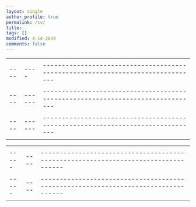 ```yaml
---
layout: single
author_profile: true
permalink: /cv/
title: 
tags: []
modified: 4-14-2019
comments: false
---
```



|    |    |                                                            |
|----|----|-------------------------------------------------------------------------------|
|| |  |
|----|----|-------------------------------------------------------------------------------|
|||  |
|----|------|-------------------------------------------------------------------------------|
||      |  |
|----|------|-------------------------------------------------------------------------------|
||      | |



|     |    |                                                              |
|-----|----|----------------------------------------------------------------------------------|
| ||  |
|-----|----|----------------------------------------------------------------------------------|
| ||  |
|-----|----|----------------------------------------------------------------------------------|
| ||               |

